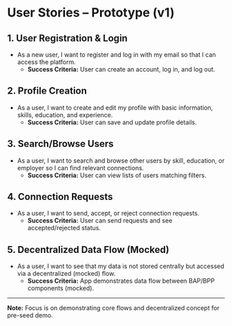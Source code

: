 # User Stories – Prototype (v1)

## 1. User Registration & Login
- As a new user, I want to register and log in with my email so that I can access the platform.
  - **Success Criteria:** User can create an account, log in, and log out.

## 2. Profile Creation
- As a user, I want to create and edit my profile with basic information, skills, education, and experience.
  - **Success Criteria:** User can save and update profile details.

## 3. Search/Browse Users
- As a user, I want to search and browse other users by skill, education, or employer so I can find relevant connections.
  - **Success Criteria:** User can view lists of users matching filters.

## 4. Connection Requests
- As a user, I want to send, accept, or reject connection requests.
  - **Success Criteria:** User can send requests and see accepted/rejected status.

## 5. Decentralized Data Flow (Mocked)
- As a user, I want to see that my data is not stored centrally but accessed via a decentralized (mocked) flow.
  - **Success Criteria:** App demonstrates data flow between BAP/BPP components (mocked).

---

**Note:** Focus is on demonstrating core flows and decentralized concept for pre-seed demo.
